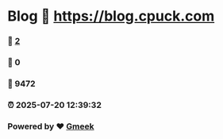 # Blog :link: https://blog.cpuck.com 
### :page_facing_up: [2](https://blog.cpuck.com/tag.html) 
### :speech_balloon: 0 
### :hibiscus: 9472 
### :alarm_clock: 2025-07-20 12:39:32 
### Powered by :heart: [Gmeek](https://github.com/Meekdai/Gmeek)
